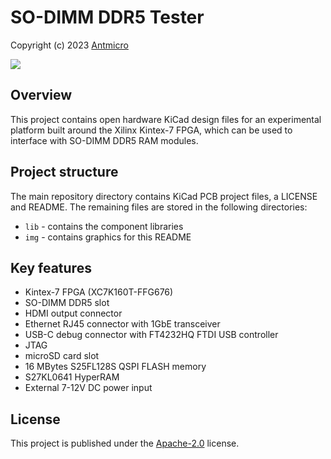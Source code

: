 # SO-DIMM DDR5 Tester

Copyright (c) 2023 [Antmicro](https://antmicro.com)

![](img/sodimm-ddr5-tester-vis.png)

## Overview

This project contains open hardware KiCad design files for an experimental platform built around the Xilinx Kintex-7 FPGA, which can be used to interface with SO-DIMM DDR5 RAM modules.

## Project structure

The main repository directory contains KiCad PCB project files, a LICENSE and README.
The remaining files are stored in the following directories:

* `lib` - contains the component libraries
* `img` - contains graphics for this README

## Key features

* Kintex-7 FPGA (XC7K160T-FFG676)
* SO-DIMM DDR5 slot
* HDMI output connector
* Ethernet RJ45 connector with 1GbE transceiver
* USB-C debug connector with FT4232HQ FTDI USB controller
* JTAG
* microSD card slot
* 16 MBytes S25FL128S QSPI FLASH memory
* S27KL0641 HyperRAM
* External 7-12V DC power input

## License

This project is published under the [Apache-2.0](LICENSE) license.
